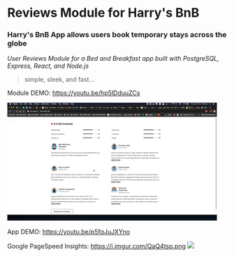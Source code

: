 # Reviews Module for Harry's BnB 
### Harry's BnB App allows users book temporary stays across the globe
*User Reviews Module for a Bed and Breakfast app built with PostgreSQL, Express, React, and Node.js*

> simple, sleek, and fast...

Module DEMO: https://youtu.be/hp5IDduuZCs

![](HARRYBNB_REVIEWS_DEMO.gif)

App DEMO: https://youtu.be/p5fqJuJXYno

Google PageSpeed Insights: https://i.imgur.com/QaQ4tsp.png
![](https://i.imgur.com/QaQ4tsp.png)
